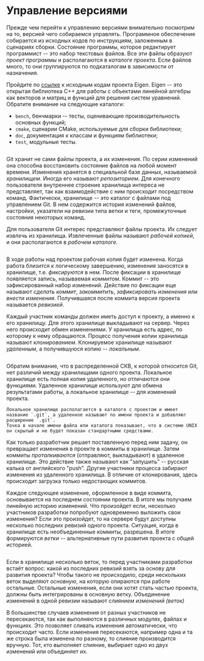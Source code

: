 # Управление версиями

<!-- Что такое проект -->
Прежде чем перейти к управлению версиями внимательно посмотрим на то, версией чего собираемся управлять.
Программное обеспечение собирается из исходных кодов по инструкциям, заложенным в сценариях сборки.
Состояние программы, которое редактирует программист -- это набор текстовых файлов.
Все эти файлы образуют *проект программы* и располагаются в *каталоге проекта*.
Если файлов много, то они группируются по подкаталогам в зависимости от назначения.

Пройдите по [ссылке](https://gitlab.com/libeigen/eigen) к исходным кодам проекта Eigen.
Eigen -- это открытая библиотека C++ для работы с объектами линейной алгебры как векторов и матриц и функций для решения систем уравнений.
Обратите внимание на следующие каталоги:
* `bench`, бенчмарки -- тесты, оценивающие производительность основных функций;
* `cmake`, сценарии CMake, используемые для сборки библиотеки;
* `doc`, документация к классам и функциям библиотеки;
* `test`, модульные тесты.

```{figure} ./images/eigen-screenshot.png
```

<!-- Что такое хранилище -->
Git хранит не сами файлы проекта, а их изменения.
По серии изменений она способна восстановить состояние файлов на любой момент времени.
Изменения хранятся в специальной базе данных, называемой *хранилищем*.
Иногда его называют *репозиторием*.
Для конечного пользователя внутреннее строение хранилища интереса не представляет, так как взаимодействие с ним происходит посредством команд.
Фактически, хранилище -- это каталог с файлами под управлением Git.
В нем содержится история изменений файлов, настройки, указатели на ревизии типа ветки и теги, промежуточные состояния некоторых команд.

<!-- Извлечение рабочей копии -->
Для пользователя Git интерес представляют файлы проекта.
Их следует *извлечь* из хранилища.
Извлеченные файлы называют *рабочей копией*, и они располагаются в *рабочем каталоге*.

```{figure} ./images/worktree.png
```

<!-- Фиксация изменений в хранилище -->
В ходе работы над проектом рабочая копия будет изменена.
Когда работа близится к логическому завершению, изменения заносятся в хранилище, т.е. *фиксируются* в нем.
После фиксации в хранилище появляется запись, называемая *коммитом*.
Коммит -- это зафиксированный набор изменений.
Действие по фиксации еще называют *сделать коммит*, *закоммитить*, *зафиксировать изменения* или *внести изменения*.
Получившаяся после коммита версия проекта называется *ревизией*.

<!-- Удаленное хранилище -->
Каждый участник команды должен иметь доступ к проекту, а именно к его хранилищу.
Для этого хранилище выкладывают на сервер.
Через него происходит обмен изменениями.
У хранилища есть адрес, по которому к нему обращаются.
Процесс получения копии хранилища называют *клонированием*.
Клонируемое хранилище называют *удаленным*, а получившуюся копию -- *локальным*.

```{figure} ./images/local-remote-repo.png
```

<!-- Каталог хранилища -->
Обратим внимание, что в распределенной СКВ, к которой относится Git, нет различий между хранилищами одного проекта.
Локальное хранилище есть полная копия удаленного, но отличаются они функциями.
Удаленное хранилище используют для обмена результатами работы, а локальное хранилище -- для изменений проекта.

```{note}
Локальное хранилище располагается в каталоге с проектом и имеет название `.git`, а удаленное называют по имени проекта и добавляют расширение `.git`.
Точка в начале имени файла или каталога показывает, что в системе UNIX он скрытый и не будет показан стандартными средствами.
```

<!-- Проталкивание и получение изменений из удаленного хранилища -->
Как только разработчик решает поставленную перед ним задачу, он превращает изменения в проекте в коммиты в хранилище.
Затем коммиты *проталкиваются* (отправляют, выкладывают) в удаленное хранилище.
Это действие также называют как "запушить" -- русская калька от английского "push".
Другие участники процесса забирают изменения из удаленного хранилища.
В отличие от клонирования, здесь происходит загрузка только недостающих коммитов.

<!-- Ветка -->
Каждое следующее изменение, оформленное в виде коммита, основывается на последнем состоянии проекта.
В итоге мы получаем линейную историю изменений.
Что произойдет если, несколько участников разработки попробуют одновременно выложить свои изменения?
Если это произойдет, то на сервере будут доступны несколько последних ревизий одного проекта.
Ситуация, когда в хранилище есть необъединенные коммиты, разрешена.
В итоге формируются *ветки* -- альтернативные пути развития проекта с общей историей.

```{figure} ./images/branch.png
```

<!-- Слияние веток -->
Если в хранилище несколько веток, то перед участниками разработки встаёт вопрос: какой из последних ревизий взять за основу для развития проекта?
Чтобы такого не происходило, среди нескольких веток выделяют *основную*, на которую опираются при работе остальные.
Остальные изменения, если они хотят стать частью проекта, должны быть интегрированы в основную ветку.
Объединение изменений в одной ревизии называют *слиянием изменений (веток)*

<!-- Автоматическое и ручное слияние изменений -->
В большинстве случаев изменения от разных участников не пересекаются, так как выполняются в различных модулях, файлах и функциях.
Это позволяет сливать изменения автоматически, что происходит часто.
Если изменения пересекаются, например одна и та же строка была изменена по разному, то слияние производится вручную.
Тот, кто выполняет слияние, выбирает одно из двух изменений или объединяет их.

